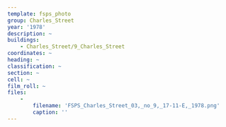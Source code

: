 ```yaml
---
template: fsps_photo
group: Charles_Street
year: '1978'
description: ~
buildings:
    - Charles_Street/9_Charles_Street
coordinates: ~
heading: ~
classification: ~
section: ~
cell: ~
film_roll: ~
files:
    -
        filename: 'FSPS_Charles_Street_03,_no_9,_17-11-E,_1978.png'
        caption: ''
---
```

